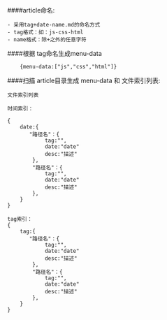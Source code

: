 ####article命名:

	- 采用tag+date-name.md的命名方式
	- tag格式：如：js-css-html
	- name格式：除+之外的任意字符


####根据 tag命名生成menu-data
    
    	{menu-data:["js","css","html"]}



####扫描 article目录生成 menu-data 和 文件索引列表:

	文件索引列表

	时间索引：

	{
	    date:{  
	       "路径名"：{
                tag:"",
                date:"date"
                desc:"描述"
          	},
          	"路径名"：{
                tag:"",
                date:"date"
                desc:"描述"
            },
	    }
	}

	tag索引：
    {
	    tag:{
	       "路径名"：{
                tag:"",
                date:"date"
                desc:"描述"
          	},
          	"路径名"：{
                tag:"",
                date:"date"
                desc:"描述"
            },
	    }
	}

